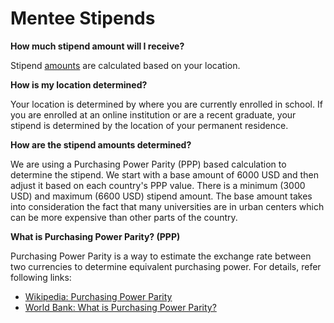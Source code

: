 # Mentee Stipends

**How much stipend amount will I receive?**

Stipend [amounts](total-stipend-amount.md) are calculated based on your location.

**How is my location determined?**

Your location is determined by where you are currently enrolled in school. If you are enrolled at an online institution or are a recent graduate, your stipend is determined by the location of your permanent residence.

**How are the stipend amounts determined?**

We are using a Purchasing Power Parity \(PPP\) based calculation to determine the stipend. We start with a base amount of 6000 USD and then adjust it based on each country's PPP value. There is a minimum \(3000 USD\) and maximum \(6600 USD\) stipend amount. The base amount takes into consideration the fact that many universities are in urban centers which can be more expensive than other parts of the country.

**What is Purchasing Power Parity? \(PPP\)**

Purchasing Power Parity is a way to estimate the exchange rate between two currencies to determine equivalent purchasing power. For details, refer following links:

* [Wikipedia: Purchasing Power Parity](https://en.wikipedia.org/wiki/Purchasing_power_parity)
* [World Bank: What is Purchasing Power Parity?](http://siteresources.worldbank.org/ICPINT/Resources/270056-1255977254560/6483625-1338834270350/FVogel_WhatisPurchasingPowerParity.pdf)

